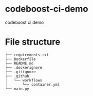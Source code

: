 # codeboost-ci-demo
codeboost ci demo

# File structure

```shell
├── requirements.txt
├── Dockerfile
├── README.md
├── .dockerignore
├── .gitignore
├── .github
│   └── workflows
│       └── container.yml
└── main.py
```
